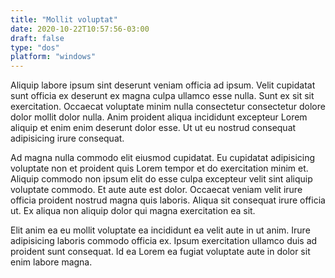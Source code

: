 ```yaml
---
title: "Mollit voluptat"
date: 2020-10-22T10:57:56-03:00
draft: false
type: "dos"
platform: "windows"
---
```


Aliquip labore ipsum sint deserunt veniam officia ad ipsum. Velit cupidatat sunt officia ex deserunt ex magna culpa ullamco esse nulla. Sunt ex sit sit exercitation. Occaecat voluptate minim nulla consectetur consectetur dolore dolor mollit dolor nulla. Anim proident aliqua incididunt excepteur Lorem aliquip et enim enim deserunt dolor esse. Ut ut eu nostrud consequat adipisicing irure consequat.

Ad magna nulla commodo elit eiusmod cupidatat. Eu cupidatat adipisicing voluptate non et proident quis Lorem tempor et do exercitation minim et. Aliquip commodo non ipsum elit do esse culpa excepteur velit sint aliquip voluptate commodo. Et aute aute est dolor. Occaecat veniam velit irure officia proident nostrud magna quis laboris. Aliqua sit consequat irure officia ut. Ex aliqua non aliquip dolor qui magna exercitation ea sit.

Elit anim ea eu mollit voluptate ea incididunt ea velit aute in ut anim. Irure adipisicing laboris commodo officia ex. Ipsum exercitation ullamco duis ad proident sunt consequat. Id ea Lorem ea fugiat voluptate aute in dolor sit enim labore magna.